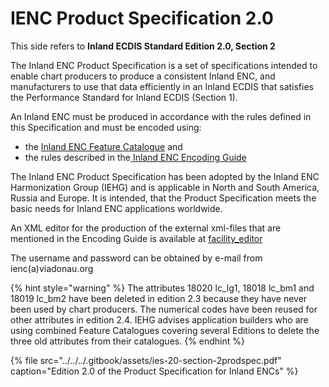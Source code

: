 # IENC Product Specification 2.0

This side refers to **Inland ECDIS Standard Edition 2.0, Section 2**

The Inland ENC Product Specification is a set of specifications intended to enable chart producers to produce a consistent Inland ENC, and manufacturers to use that data efficiently in an Inland ECDIS that satisfies the Performance Standard for Inland ECDIS \(Section 1\).

An Inland ENC must be produced in accordance with the rules defined in this Specification and must be encoded using:

* the [Inland ENC Feature Catalogue](ienc-feature-catalogue-2.0.md) and
* the rules described in the[ Inland ENC Encoding Guide](ienc-encoding-guide-1.2.2.md)

The Inland ENC Product Specification has been adopted by the Inland ENC Harmonization Group \(IEHG\) and is applicable in North and South America, Russia and Europe. It is intended, that the Product Specification meets the basic needs for Inland ENC applications worldwide.

An XML editor for the production of the external xml-files that are mentioned in the Encoding Guide is available at [facility\_editor](http://ienc.openecdis.org/facility_editor/)

The username and password can be obtained by e-mail from  
ienc\(a\)viadonau.org

{% hint style="warning" %}
The attributes 18020 lc\_lg1, 18018 lc\_bm1 and 18019 lc\_bm2 have been deleted in edition 2.3 because they have never been used by chart producers. The numerical codes have been reused for other attributes in edition 2.4. IEHG advises application builders who are using combined Feature Catalogues covering several Editions to delete the three old attributes from their catalogues.
{% endhint %}

{% file src="../../../.gitbook/assets/ies-20-section-2prodspec.pdf" caption="Edition 2.0 of the Product Specification for Inland ENCs" %}



